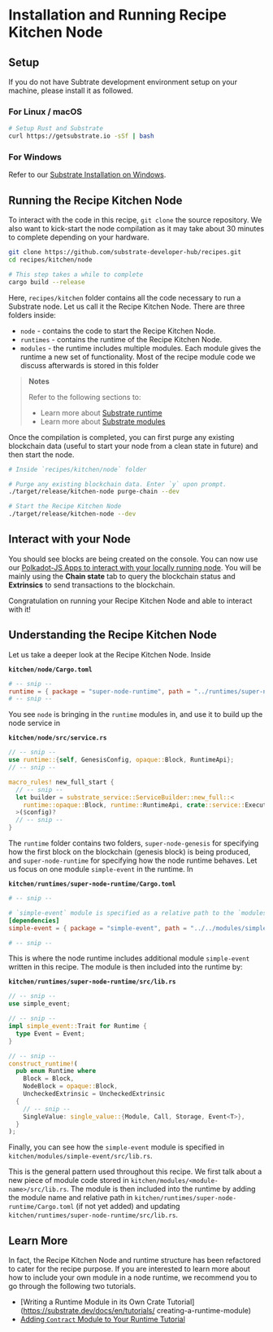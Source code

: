 # Installation and Running Recipe Kitchen Node

## Setup

If you do not have Subtrate development environment setup on your machine, please install it as followed.

### For Linux / macOS

```bash
# Setup Rust and Substrate
curl https://getsubstrate.io -sSf | bash
```

### For Windows

Refer to our [Substrate Installation on Windows](https://substrate.dev/docs/en/next/getting-started#getting-started-on-windows).

## Running the Recipe Kitchen Node

To interact with the code in this recipe, `git clone` the source repository. We also want to kick-start the node compilation as it may take about 30 minutes to complete depending on your hardware.

```bash
git clone https://github.com/substrate-developer-hub/recipes.git
cd recipes/kitchen/node

# This step takes a while to complete
cargo build --release
```

Here, `recipes/kitchen` folder contains all the code necessary to run a Substrate node. Let us call it the Recipe Kitchen Node. There are three folders inside:

  * `node` - contains the code to start the Recipe Kitchen Node.
  * `runtimes` - contains the runtime of the Recipe Kitchen Node.
  * `modules` - the runtime includes multiple modules. Each module gives the runtime a new set of functionality. Most of the recipe module code we discuss afterwards is stored in this folder

> **Notes**
>
> Refer to the following sections to:
>
>  * Learn more about [Substrate runtime](https://substrate.dev/docs/en/runtime/architecture-of-a-runtime)
>  * Learn more about [Substrate modules](https://substrate.dev/docs/en/runtime/substrate-runtime-module-library)

Once the compilation is completed, you can first purge any existing blockchain data (useful to start your node from a clean state in future) and then start the node.

```bash
# Inside `recipes/kitchen/node` folder

# Purge any existing blockchain data. Enter `y` upon prompt.
./target/release/kitchen-node purge-chain --dev

# Start the Recipe Kitchen Node
./target/release/kitchen-node --dev
```

## Interact with your Node

You should see blocks are being created on the console. You can now use our [Polkadot-JS Apps to interact with your locally running node](https://polkadot.js.org/apps/#/explorer?rpc=ws://127.0.0.1:9944). You will be mainly using the **Chain state** tab to query the blockchain status and **Extrinsics** to send transactions to the blockchain.

Congratulation on running your Recipe Kitchen Node and able to interact with it!

## Understanding the Recipe Kitchen Node

Let us take a deeper look at the Recipe Kitchen Node. Inside

**`kitchen/node/Cargo.toml`**

```TOML
# -- snip --
runtime = { package = "super-node-runtime", path = "../runtimes/super-node-runtime" }
# -- snip --
```

You see `node` is bringing in the `runtime` modules in, and use it to build up the node service in

**`kitchen/node/src/service.rs`**

```Rust
// -- snip --
use runtime::{self, GenesisConfig, opaque::Block, RuntimeApi};
// -- snip --

macro_rules! new_full_start {
  // -- snip --
  let builder = substrate_service::ServiceBuilder::new_full::<
    runtime::opaque::Block, runtime::RuntimeApi, crate::service::Executor
  >($config)?
  // -- snip --
}
```

The `runtime` folder contains two folders, `super-node-genesis` for specifying how the first block on the blockchain (genesis block) is being produced, and `super-node-runtime` for specifying how the node runtime behaves. Let us focus on one module `simple-event` in the runtime. In

**`kitchen/runtimes/super-node-runtime/Cargo.toml`**

```TOML
# -- snip --

# `simple-event` module is specified as a relative path to the `modules` folder
[dependencies]
simple-event = { package = "simple-event", path = "../../modules/simple-event", default_features = false }

# -- snip --
```

This is where the node runtime includes additional module `simple-event` written in this recipe. The module is then included into the runtime by:

**`kitchen/runtimes/super-node-runtime/src/lib.rs`**

```Rust
// -- snip --
use simple_event;

// -- snip --
impl simple_event::Trait for Runtime {
  type Event = Event;
}

// -- snip --
construct_runtime!(
  pub enum Runtime where
    Block = Block,
    NodeBlock = opaque::Block,
    UncheckedExtrinsic = UncheckedExtrinsic
  {
    // -- snip --
    SingleValue: single_value::{Module, Call, Storage, Event<T>},
  }
);
```

Finally, you can see how the `simple-event` module is specified in `kitchen/modules/simple-event/src/lib.rs`.

This is the general pattern used throughout this recipe. We first talk about a new piece of module code stored in `kitchen/modules/<module-name>/src/lib.rs`. The module is then included into the runtime by adding the module name and relative path in `kitchen/runtimes/super-node-runtime/Cargo.toml` (if not yet added) and updating `kitchen/runtimes/super-node-runtime/src/lib.rs`.

## Learn More

In fact, the Recipe Kitchen Node and runtime structure has been refactored to cater for the recipe purpose. If you are interested to learn more about how to include your own module in a node runtime, we recommend you to go through the following two tutorials.

* [Writing a Runtime Module in its Own Crate Tutorial](https://substrate.dev/docs/en/tutorials/ creating-a-runtime-module)
* [Adding `Contract` Module to Your Runtime Tutorial](https://substrate.dev/docs/en/tutorials/adding-a-module-to-your-runtime)
